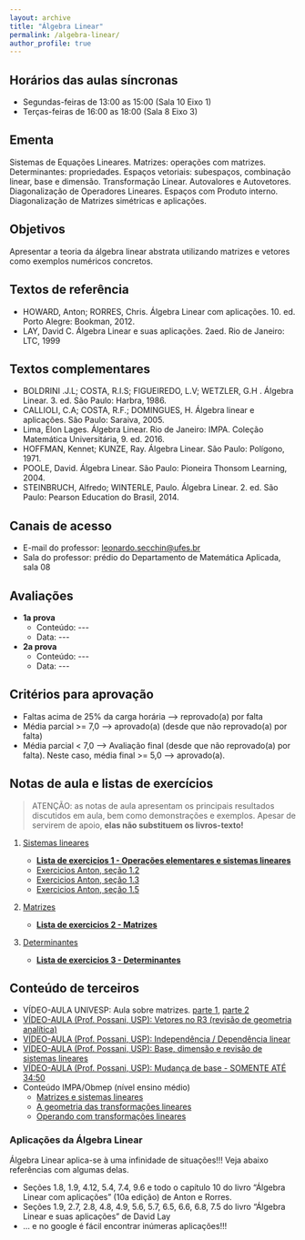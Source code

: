 ```yaml
---
layout: archive
title: "Álgebra Linear"
permalink: /algebra-linear/
author_profile: true
---
```


## Horários das aulas síncronas

- Segundas-feiras de 13:00 as 15:00 (Sala 10 Eixo 1)
- Terças-feiras de 16:00 as 18:00 (Sala 8 Eixo 3)


## Ementa

Sistemas de Equações Lineares. Matrizes: operações com matrizes. Determinantes: propriedades. Espaços vetoriais: subespaços, combinação linear, base e dimensão. Transformação Linear. Autovalores e Autovetores. Diagonalização de Operadores Lineares. Espaços com Produto interno. Diagonalização de Matrizes simétricas e aplicações.


## Objetivos

Apresentar a teoria da álgebra linear abstrata utilizando matrizes e vetores como exemplos numéricos concretos.


## Textos de referência

- HOWARD, Anton; RORRES, Chris. Álgebra Linear com aplicações. 10. ed. Porto Alegre: Bookman, 2012.
- LAY, David C. Álgebra Linear e suas aplicações. 2aed. Rio de Janeiro: LTC, 1999


## Textos complementares

- BOLDRINI .J.L; COSTA, R.I.S; FIGUEIREDO, L.V; WETZLER, G.H . Álgebra Linear. 3. ed. São Paulo: Harbra, 1986.
- CALLIOLI, C.A; COSTA, R.F.; DOMINGUES, H. Álgebra linear e aplicações. São Paulo: Saraiva, 2005.
- Lima, Elon Lages. Álgebra Linear. Rio de Janeiro: IMPA. Coleção Matemática Universitária, 9. ed. 2016.
- HOFFMAN, Kennet; KUNZE, Ray. Álgebra Linear. São Paulo: Polígono, 1971.
- POOLE, David. Álgebra Linear. São Paulo: Pioneira Thonsom Learning, 2004.
- STEINBRUCH, Alfredo; WINTERLE, Paulo. Álgebra Linear. 2. ed. São Paulo: Pearson Education do Brasil, 2014.


## Canais de acesso

- E-mail do professor: leonardo.secchin@ufes.br
- Sala do professor: prédio do Departamento de Matemática Aplicada, sala 08


## Avaliações

- **1a prova**
  - Conteúdo: ---
  - Data: ---
- **2a prova**
  - Conteúdo: ---
  - Data: ---
<!--- **3a prova**
  - Conteúdo: ---
  - Data: ---
- **Prova final**
  - Conteúdo: toda a matéria
  - Data: ----->


## Critérios para aprovação

- Faltas acima de 25% da carga horária –> reprovado(a) por falta
- Média parcial >= 7,0 —> aprovado(a) (desde que não reprovado(a) por falta)
- Média parcial < 7,0 —> Avaliação final (desde que não reprovado(a) por falta). Neste caso, média final >= 5,0 —> aprovado(a).


## Notas de aula e listas de exercícios

> ATENÇÃO: as notas de aula apresentam os principais resultados discutidos em aula, bem como demonstrações e exemplos. Apesar de servirem de apoio, **elas não substituem os livros-texto!**

1. [Sistemas lineares](/files/alglin/sistemas.pdf)
   - [**Lista de exercicios 1 - Operações elementares e sistemas lineares**](https://drive.google.com/file/d/1WSD6CVwvPNYanBVn_-XkFb-PPDGvs0ve/view?usp=sharing)
   - [Exercicios Anton, seção 1.2](/files/alglin/anton-exerc-1.2.pdf)
   - [Exercicios Anton, seção 1.3](/files/alglin/anton-exerc-1.3.pdf)
   - [Exercicios Anton, seção 1.5](/files/alglin/anton-exerc-1.5.pdf)

1. [Matrizes](/files/alglin/matrizes.pdf)
   - [**Lista de exercicios 2 - Matrizes**](https://drive.google.com/file/d/11a10IkUpL6JG71VhX9X2asojzStaGIFq/view?usp=sharing)

1. [Determinantes](/files/alglin/determinantes.pdf)
   - [**Lista de exercicios 3 - Determinantes**](https://drive.google.com/file/d/1g3MmUVUeNepucZj5hjJGpBXJnMho6adh/view?usp=sharing)


## Conteúdo de terceiros

- VÍDEO-AULA UNIVESP: Aula sobre matrizes. [parte 1](https://www.youtube.com/watch?v=r1o7RryS8WM&feature=youtu.be), [parte 2](https://www.youtube.com/watch?v=u4xKswRO4bQ&list=ULD4LDlLNM-W8&index=936)
- [VÍDEO-AULA (Prof. Possani, USP): Vetores no R3 (revisão de geometria analítica)](https://www.youtube.com/watch?v=-JcQJFNVjaA&list=PLIEzh1OveCVczEZAjhVIVd7Qs-X8ILgnI&index=1)
- [VÍDEO-AULA (Prof. Possani, USP): Independência / Dependência linear](https://www.youtube.com/watch?v=A7hwTnMmW_s&list=PLIEzh1OveCVczEZAjhVIVd7Qs-X8ILgnI&index=2)
- [VÍDEO-AULA (Prof. Possani, USP): Base, dimensão e revisão de sistemas lineares](https://www.youtube.com/watch?v=iaMTWxAS8FA&list=PLIEzh1OveCVczEZAjhVIVd7Qs-X8ILgnI&index=3)
- [VÍDEO-AULA (Prof. Possani, USP): Mudança de base - SOMENTE ATÉ 34:50](https://www.youtube.com/watch?v=6dSJViDpe8U&list=PLIEzh1OveCVczEZAjhVIVd7Qs-X8ILgnI&index=9)
- Conteúdo IMPA/Obmep (nível ensino médio)
  - [Matrizes e sistemas lineares](https://portaldaobmep.impa.br/index.php/modulo/ver?modulo=75)
  - [A geometria das transformações lineares](https://portaldaobmep.impa.br/index.php/modulo/ver?modulo=203)
  - [Operando com transformações lineares](https://portaldaobmep.impa.br/index.php/modulo/ver?modulo=204)


### Aplicações da Álgebra Linear

Álgebra Linear aplica-se à uma infinidade de situações!!! Veja abaixo referências com algumas delas.

- Seções 1.8, 1.9, 4.12, 5.4, 7.4, 9.6 e todo o capítulo 10 do livro “Álgebra Linear com aplicações” (10a edição) de Anton e Rorres.
- Seções 1.9, 2.7, 2.8, 4.8, 4.9, 5.6, 5.7, 6.5, 6.6, 6.8, 7.5 do livro “Álgebra Linear e suas aplicações” de David Lay
- ... e no google é fácil encontrar inúmeras aplicações!!!

